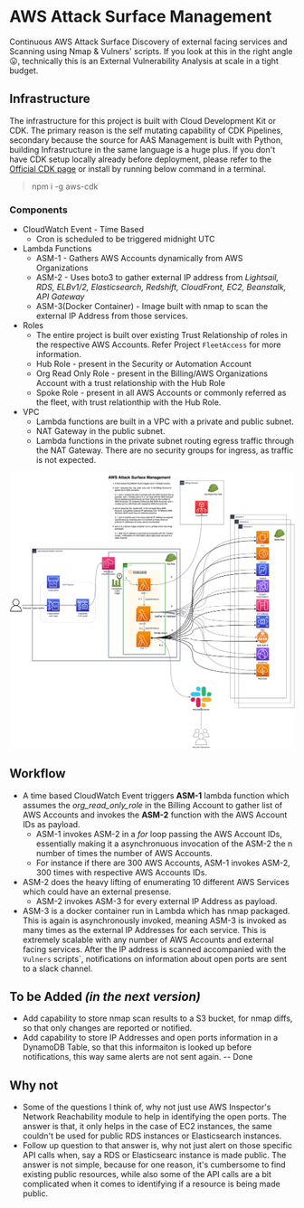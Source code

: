 # AWS Attack Surface Management
Continuous AWS Attack Surface Discovery of external facing services and Scanning using Nmap & Vulners' scripts. If you look at this in the right angle :stuck_out_tongue:, technically this is an External Vulnerability Analysis at scale in a tight budget.

## Infrastructure
The infrastructure for this project is built with Cloud Development Kit or CDK. The primary reason is the self mutating capability of CDK Pipelines, secondary because the source for AAS Management is built with Python, building Infrastructure in the same language is a huge plus. If you don't have CDK setup locally already before deployment, please refer to the [Official CDK page](https://github.com/aws/aws-cdk) or install by running below command in a terminal.
> npm i -g aws-cdk 

### Components
* CloudWatch Event - Time Based
    * Cron is scheduled to be triggered midnight UTC
* Lambda Functions
    * ASM-1 - Gathers AWS Accounts dynamically from AWS Organizations
	* ASM-2 - Uses boto3 to gather external IP address from _Lightsail, RDS, ELBv1/2, Elasticsearch, Redshift, CloudFront, EC2, Beanstalk, API Gateway_
	* ASM-3(Docker Container) - Image built with nmap to scan the external IP Address from those services.
* Roles
    * The entire project is built over existing Trust Relationship of roles in the respective AWS Accounts. Refer Project `FleetAccess` for more information.
	* Hub Role - present in the Security or Automation Account
	* Org Read Only Role - present in the Billing/AWS Organizations Account with a trust relationship with the Hub Role
	* Spoke Role - present in all AWS Accounts or commonly referred as the fleet, with trust relationthip with the Hub Role.
* VPC
    * Lambda functions are built in a VPC with a private and public subnet.
	* NAT Gateway in the public subnet.
	* Lambda functions in the private subnet routing egress traffic through the NAT Gateway. There are no security groups for ingress, as traffic is not expected.

![CDK Pipelines to deploy the infrastructure for AWS Attack Surface Management](AWS_Attack_Surface_Management.png)

## Workflow
* A time based CloudWatch Event triggers **ASM-1** lambda function which assumes the _org_read_only_role_ in the Billing Account to gather list of AWS Accounts and invokes the **ASM-2** function with the AWS Account IDs as payload.
    * ASM-1 invokes ASM-2 in a _for_ loop passing the AWS Account IDs, essentially making it a asynchronuous invocation of the ASM-2 the n number of times the number of AWS Accounts.
	* For instance if there are 300 AWS Accounts, ASM-1 invokes ASM-2, 300 times with respective AWS Accounts IDs.
* ASM-2 does the heavy lifting of enumerating 10 different AWS Services which could have an external presense.
    * ASM-2 invokes ASM-3 for every external IP Address as payload. 
* ASM-3 is a docker container run in Lambda which has nmap packaged. This is again is asynchronously invoked, meaning ASM-3 is invoked as many times as the external IP Addresses for each service. This is extremely scalable with any number of AWS Accounts and external facing services. After the IP address is scanned accompanied with the `Vulners` scripts`, notifications on information about open ports are sent to a slack channel.


## To be Added _(in the next version)_
* Add capability to store nmap scan results to a S3 bucket, for nmap diffs, so that only changes are reported or notified.
* Add capability to store IP Addresses and open ports information in a DynamoDB Table, so that this informaiton is looked up before notifications, this way same alerts are not sent again. -- Done

## Why not
* Some of the questions I think of, why not just use AWS Inspector's Network Reachability module to help in identifying the open ports. 
The answer is that, it only helps in the case of EC2 instances, the same couldn't be used for public RDS instances or Elasticsearch instances.
* Follow up question to that answer is, why not just alert on those specific API calls when, say a RDS or Elasticsearc instance is made public. 
The answer is not simple, because for one reason, it's cumbersome to find existing public resources, while also some of the API calls are a bit complicated when it comes to identifying if a resource is being made public.